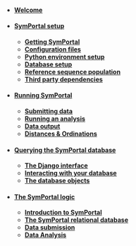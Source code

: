 * #### [Welcome](https://github.com/SymPortal/SymPortal_framework/wiki/Home)

* #### [SymPortal setup](https://github.com/SymPortal/SymPortal_framework/wiki/SymPortal-setup)
    * **[Getting SymPortal](https://github.com/SymPortal/SymPortal_framework/wiki/SymPortal-setup#1-download-the-latest-release-and-decompress-in-your-chosen-working-directory)**
    * **[Configuration files](https://github.com/SymPortal/SymPortal_framework/wiki/SymPortal-setup#2a-configure-settingspy)**
    * **[Python environment setup](https://github.com/SymPortal/SymPortal_framework/wiki/SymPortal-setup#3-setting-up-the-python36-environment)**
    * **[Database setup](https://github.com/SymPortal/SymPortal_framework/wiki/SymPortal-setup#4-creating-the-frameworks-database)**
    * **[Reference sequence population](https://github.com/SymPortal/SymPortal_framework/wiki/SymPortal-setup#5-populating-the-local-database-with-symportals-reference_sequences)**
    * **[Third party dependencies](https://github.com/SymPortal/SymPortal_framework/wiki/SymPortal-setup#6-third-party-dependencies)**

* #### [Running SymPortal](https://github.com/SymPortal/SymPortal_framework/wiki/Running-SymPortal)
    * **[Submitting data](https://github.com/SymPortal/SymPortal_framework/wiki/Running-SymPortal#submitting-data)**
    * **[Running an analysis](https://github.com/SymPortal/SymPortal_framework/wiki/Running-SymPortal#running-an-analysis)**
    * **[Data output](https://github.com/SymPortal/SymPortal_framework/wiki/Running-SymPortal#data-output---independent-of-submission-or-analysis)**
    * **[Distances & Ordinations](https://github.com/SymPortal/SymPortal_framework/wiki/Running-SymPortal#generating-within-clade-pairwise-unifrac-distances-and-pcoa)**

* #### [Querying the SymPortal database](https://github.com/SymPortal/SymPortal_framework/wiki/Querying-the-SymPortal-database)
    * [**The Django interface**](https://github.com/SymPortal/SymPortal_framework/wiki/Querying-the-SymPortal-database#the-django-interface)
    * [**Interacting with your database**](https://github.com/SymPortal/SymPortal_framework/wiki/Querying-the-SymPortal-database#interacting-with-your-database)
    * [**The database objects**](https://github.com/SymPortal/SymPortal_framework/wiki/Querying-the-SymPortal-database#the-database-objects)

* #### [The SymPortal logic](https://github.com/didillysquat/SymPortal_framework/wiki/The-SymPortal-logic)
    * [**Introduction to SymPortal**](https://github.com/didillysquat/SymPortal_framework/wiki/The-SymPortal-logic#a-brief-introduction-to-symportal)
    * [**The SymPortal relational database**](https://github.com/didillysquat/SymPortal_framework/wiki/The-SymPortal-logic#the-symportal-relational-database)
    * [**Data submission**](https://github.com/didillysquat/SymPortal_framework/wiki/The-SymPortal-logic#data-submission)
    * [**Data Analysis**](https://github.com/didillysquat/SymPortal_framework/wiki/The-SymPortal-logic#data-analysis)
    